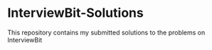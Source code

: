 # InterviewBit-Solutions
This repository contains my submitted solutions to the problems on InterviewBit
